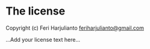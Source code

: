 # The license

Copyright (c) Feri Harjulianto <feriharjulianto@gmail.com>

...Add your license text here...